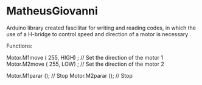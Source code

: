 # MatheusGiovanni

Arduino library created fascilitar for writing and reading codes, in which the use of a H-bridge to control speed and direction of a motor is necessary .  

Functions:

Motor.M1move ( 255, HIGH) ; // Set the direction of the motor 1
Motor.M2move ( 255, LOW) ; // Set the direction of the motor 2


Motor.M1parar (); // Stop 
Motor.M2parar (); // Stop
